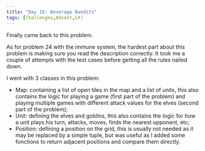 ```yaml
---
title: "Day 15: Beverage Bandits"
tags: [Challenges,Advent,C#]
---
```

Finally came back to this problem.

<!-- truncate -->

As for problem 24 with the immune system, the hardest part about this problem is making sure you read the description correctly. It took me a couple of attempts with the test cases before getting all the rules nailed down.

I went with 3 classes in this problem:
- Map: containing a list of open tiles in the map and a list of units, this also contains the logic for playing a game (first part of the problem) and playing multiple games with different attack values for the elves (second part of the problem);
- Unit: defining the elves and goblins, this also contains the logic for how a unit plays his turn, attacks, moves, finds the nearest opponent, etc;
- Position: defining a position on the grid, this is usually not needed as it may be replaced by a simple tuple, but was useful as I added some fonctions to return adjacent positions and compare them directly.
